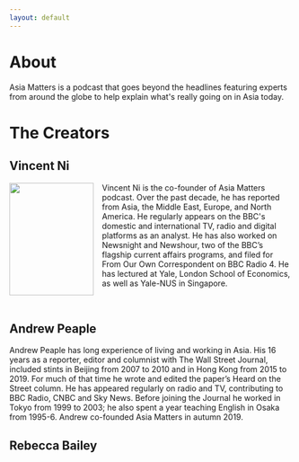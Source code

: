 ```yaml
---
layout: default
---
```


# About

Asia Matters is a podcast that goes beyond the headlines featuring experts from around the globe to help explain what's really going on in Asia today.

# The Creators

## Vincent Ni

<html>
<head>
<style>
img {
  float: left;
}
</style>
</head>
<body>

<p><img src="https://user-images.githubusercontent.com/67763587/94476153-ed17c180-0184-11eb-88b5-9baf0695faf9.png"
 style="width:150px;height:200px;margin-right:15px;">

Vincent Ni is the co-founder of Asia Matters podcast. Over the past decade, he has reported from Asia, the Middle East, Europe, and North America. He regularly appears on the BBC's domestic and international TV, radio and digital platforms as an analyst. He has also worked on Newsnight and Newshour, two of the BBC’s flagship current affairs programs, and filed for From Our Own Correspondent on BBC Radio 4. He has lectured at Yale, London School of Economics, as well as Yale-NUS in Singapore. </p>

</body>
</html>
<br>


## Andrew Peaple

Andrew Peaple has long experience of living and working in Asia. His 16 years as a reporter, editor and columnist with The Wall Street Journal, included stints in Beijing from 2007 to 2010 and in Hong Kong from 2015 to 2019. For much of that time he wrote and edited the paper’s Heard on the Street column. He has appeared regularly on radio and TV, contributing to BBC Radio, CNBC and Sky News. Before joining the Journal he worked in Tokyo from 1999 to 2003; he also spent a year teaching English in Osaka from 1995-6. Andrew co-founded Asia Matters in autumn 2019.

## Rebecca Bailey
